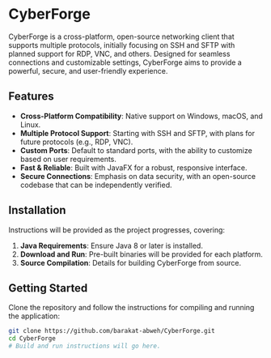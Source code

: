 # CyberForge

CyberForge is a cross-platform, open-source networking client that supports multiple protocols, initially focusing on SSH and SFTP with planned support for RDP, VNC, and others. Designed for seamless connections and customizable settings, CyberForge aims to provide a powerful, secure, and user-friendly experience.

## Features
- **Cross-Platform Compatibility**: Native support on Windows, macOS, and Linux.
- **Multiple Protocol Support**: Starting with SSH and SFTP, with plans for future protocols (e.g., RDP, VNC).
- **Custom Ports**: Default to standard ports, with the ability to customize based on user requirements.
- **Fast & Reliable**: Built with JavaFX for a robust, responsive interface.
- **Secure Connections**: Emphasis on data security, with an open-source codebase that can be independently verified.

## Installation
Instructions will be provided as the project progresses, covering:
1. **Java Requirements**: Ensure Java 8 or later is installed.
2. **Download and Run**: Pre-built binaries will be provided for each platform.
3. **Source Compilation**: Details for building CyberForge from source.

## Getting Started
Clone the repository and follow the instructions for compiling and running the application:
```bash
git clone https://github.com/barakat-abweh/CyberForge.git
cd CyberForge
# Build and run instructions will go here.
